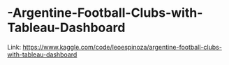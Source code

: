 # -Argentine-Football-Clubs-with-Tableau-Dashboard
Link: https://www.kaggle.com/code/leoespinoza/argentine-football-clubs-with-tableau-dashboard
